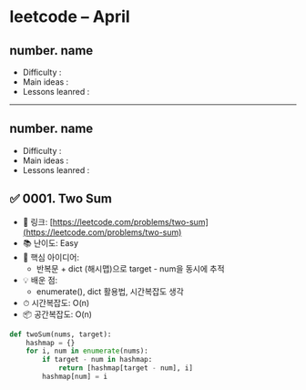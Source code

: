 # leetcode – April


## number. name

- Difficulty :
- Main ideas :
- Lessons leanred : 

---

## number. name

- Difficulty :
- Main ideas :
- Lessons leanred : 


## ✅ 0001. Two Sum
- 🔗 링크: [https://leetcode.com/problems/two-sum](https://leetcode.com/problems/two-sum)
- 📚 난이도: Easy
- 🧩 핵심 아이디어:
  - 반복문 + dict (해시맵)으로 target - num을 동시에 추적
- 💡 배운 점:
  - enumerate(), dict 활용법, 시간복잡도 생각
- ⏱ 시간복잡도: O(n)
- 📦 공간복잡도: O(n)

```python
def twoSum(nums, target):
    hashmap = {}
    for i, num in enumerate(nums):
        if target - num in hashmap:
            return [hashmap[target - num], i]
        hashmap[num] = i